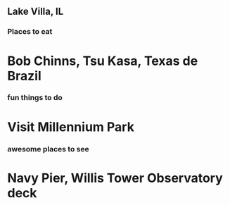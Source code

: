 ## Lake Villa, IL

### Places to eat
# Bob Chinns, Tsu Kasa, Texas de Brazil

### fun things to do
# Visit Millennium Park

### awesome places to see
# Navy Pier, Willis Tower Observatory deck
